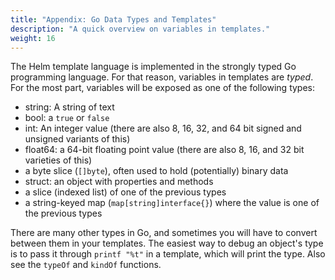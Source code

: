 ```yaml
---
title: "Appendix: Go Data Types and Templates"
description: "A quick overview on variables in templates."
weight: 16
---
```


The Helm template language is implemented in the strongly typed Go programming
language. For that reason, variables in templates are _typed_. For the most
part, variables will be exposed as one of the following types:

- string: A string of text
- bool: a `true` or `false`
- int: An integer value (there are also 8, 16, 32, and 64 bit signed and
  unsigned variants of this)
- float64: a 64-bit floating point value (there are also 8, 16, and 32 bit
  varieties of this)
- a byte slice (`[]byte`), often used to hold (potentially) binary data
- struct: an object with properties and methods
- a slice (indexed list) of one of the previous types
- a string-keyed map (`map[string]interface{}`) where the value is one of the
  previous types

There are many other types in Go, and sometimes you will have to convert between
them in your templates. The easiest way to debug an object's type is to pass it
through `printf "%t"` in a template, which will print the type. Also see the
`typeOf` and `kindOf` functions.
